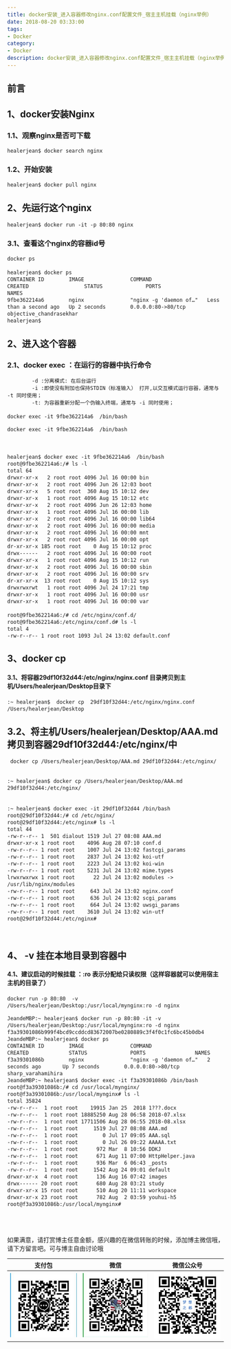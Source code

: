 ```yaml
---
title: docker安装_进入容器修改nginx.conf配置文件_宿主主机挂载（nginx举例）
date: 2018-08-20 03:33:00
tags: 
- Docker
category: 
- Docker
description: docker安装_进入容器修改nginx.conf配置文件_宿主主机挂载（nginx举例）
---
```

<!-- image url 
https://raw.githubusercontent.com/HealerJean/HealerJean.github.io/master/blogImages
　　首行缩进
<font color="red">  </font>
-->

## 前言


## 1、docker安装Nginx

### 1.1、观察nginx是否可下载

```
healerjean$ docker search nginx

```

### 1.2、开始安装


```
healerjean$ docker pull nginx
```
## 2、先运行这个nginx



```
healerjean$ docker run -it -p 80:80 nginx

```

### 3.1、查看这个nginx的容器id号


```
docker ps

healerjean$ docker ps
CONTAINER ID        IMAGE               COMMAND                  CREATED                  STATUS              PORTS                NAMES
9fbe362214a6        nginx               "nginx -g 'daemon of…"   Less than a second ago   Up 2 seconds        0.0.0.0:80->80/tcp   objective_chandrasekhar
healerjean$ 

```

## 2、进入这个容器

### 2.1、docker exec ：在运行的容器中执行命令


```
		-d :分离模式: 在后台运行
		-i :即使没有附加也保持STDIN（标准输入） 打开,以交互模式运行容器，通常与 -t 同时使用；
		-t: 为容器重新分配一个伪输入终端，通常与 -i 同时使用； 

docker exec -it 9fbe362214a6  /bin/bash 
```


```
docker exec -it 9fbe362214a6  /bin/bash 



healerjean$ docker exec -it 9fbe362214a6  /bin/bash 
root@9fbe362214a6:/# ls -l
total 64
drwxr-xr-x   2 root root 4096 Jul 16 00:00 bin
drwxr-xr-x   2 root root 4096 Jun 26 12:03 boot
drwxr-xr-x   5 root root  360 Aug 15 10:12 dev
drwxr-xr-x   1 root root 4096 Aug 15 10:12 etc
drwxr-xr-x   2 root root 4096 Jun 26 12:03 home
drwxr-xr-x   1 root root 4096 Jul 16 00:00 lib
drwxr-xr-x   2 root root 4096 Jul 16 00:00 lib64
drwxr-xr-x   2 root root 4096 Jul 16 00:00 media
drwxr-xr-x   2 root root 4096 Jul 16 00:00 mnt
drwxr-xr-x   2 root root 4096 Jul 16 00:00 opt
dr-xr-xr-x 185 root root    0 Aug 15 10:12 proc
drwx------   2 root root 4096 Jul 16 00:00 root
drwxr-xr-x   1 root root 4096 Aug 15 10:12 run
drwxr-xr-x   2 root root 4096 Jul 16 00:00 sbin
drwxr-xr-x   2 root root 4096 Jul 16 00:00 srv
dr-xr-xr-x  13 root root    0 Aug 15 10:12 sys
drwxrwxrwt   1 root root 4096 Jul 24 17:21 tmp
drwxr-xr-x   1 root root 4096 Jul 16 00:00 usr
drwxr-xr-x   1 root root 4096 Jul 16 00:00 var
   
root@9fbe362214a6:/# cd /etc/nginx/conf.d/
root@9fbe362214a6:/etc/nginx/conf.d# ls -l
total 4
-rw-r--r-- 1 root root 1093 Jul 24 13:02 default.conf

```

## 3、docker cp


#### 3.1、将容器29df10f32d44:/etc/nginx/nginx.conf 目录拷贝到主机/Users/healerjean/Desktop目录下


```
:~ healerjean$  docker cp  29df10f32d44:/etc/nginx/nginx.conf /Users/healerjean/Desktop

```

## 3.2、将主机/Users/healerjean/Desktop/AAA.md 拷贝到容器29df10f32d44:/etc/nginx/中


```
 docker cp /Users/healerjean/Desktop/AAA.md 29df10f32d44:/etc/nginx/
```


```

:~ healerjean$ docker cp /Users/healerjean/Desktop/AAA.md 29df10f32d44:/etc/nginx/


:~ healerjean$ docker exec -it 29df10f32d44 /bin/bash
root@29df10f32d44:/# cd /etc/nginx/
root@29df10f32d44:/etc/nginx# ls -l
total 44
-rw-r--r-- 1  501 dialout 1519 Jul 27 08:08 AAA.md
drwxr-xr-x 1 root root    4096 Aug 28 07:10 conf.d
-rw-r--r-- 1 root root    1007 Jul 24 13:02 fastcgi_params
-rw-r--r-- 1 root root    2837 Jul 24 13:02 koi-utf
-rw-r--r-- 1 root root    2223 Jul 24 13:02 koi-win
-rw-r--r-- 1 root root    5231 Jul 24 13:02 mime.types
lrwxrwxrwx 1 root root      22 Jul 24 13:02 modules -> /usr/lib/nginx/modules
-rw-r--r-- 1 root root     643 Jul 24 13:02 nginx.conf
-rw-r--r-- 1 root root     636 Jul 24 13:02 scgi_params
-rw-r--r-- 1 root root     664 Jul 24 13:02 uwsgi_params
-rw-r--r-- 1 root root    3610 Jul 24 13:02 win-utf
root@29df10f32d44:/etc/nginx# 



```


## 4、 -v 挂在本地目录到容器中


#### 4.1、建议启动的时候挂载 ：:ro 表示分配给只读权限（这样容器就可以使用宿主主机的目录了）


```
docker run -p 80:80  -v /Users/healerjean/Desktop:/usr/local/mynginx:ro -d nginx
```

```
JeandeMBP:~ healerjean$ docker run -p 80:80 -it -v /Users/healerjean/Desktop:/usr/local/mynginx:ro -d nginx 
f3a39301086b999f4bcd9ccddcd83672007be0280889c3f4f0c1fc6bc45b0db4
JeandeMBP:~ healerjean$ docker ps
CONTAINER ID        IMAGE               COMMAND                  CREATED             STATUS              PORTS                NAMES
f3a39301086b        nginx               "nginx -g 'daemon of…"   2 seconds ago       Up 7 seconds        0.0.0.0:80->80/tcp   sharp_varahamihira
JeandeMBP:~ healerjean$ docker exec -it f3a39301086b /bin/bash
root@f3a39301086b:/# cd /usr/local/mynginx/
root@f3a39301086b:/usr/local/mynginx# ls -l
total 35824
-rw-r--r--  1 root root    19915 Jan 25  2018 1???.docx
-rw-r--r--  1 root root 18885250 Aug 28 06:58 2018-07.xlsx
-rw-r--r--  1 root root 17711506 Aug 28 06:55 2018-08.xlsx
-rw-r--r--  1 root root     1519 Jul 27 08:08 AAA.md
-rw-r--r--  1 root root        0 Jul 17 09:05 AAA.sql
-rw-r--r--  1 root root        0 Jul 26 09:22 AAAAA.txt
-rw-r--r--  1 root root      972 Mar  8 10:56 DDKJ
-rw-r--r--  1 root root      671 Aug 11 07:00 HttpHelper.java
-rw-r--r--  1 root root      936 Mar  6 06:43 _posts
-rw-r--r--  1 root root     1542 Aug 24 09:01 default
drwxr-xr-x  4 root root      136 Aug 16 07:42 images
drwx------ 20 root root      680 Aug 28 03:21 study
drwxr-xr-x 15 root root      510 Aug 20 11:11 workspace
drwxr-xr-x 23 root root      782 Aug  2 03:59 youhui-h5
root@f3a39301086b:/usr/local/mynginx# 

```




<br/><br/><br/>
如果满意，请打赏博主任意金额，感兴趣的在微信转账的时候，添加博主微信哦， 请下方留言吧。可与博主自由讨论哦

|支付包 | 微信|微信公众号|
|:-------:|:-------:|:------:|
|![支付宝](https://raw.githubusercontent.com/HealerJean/HealerJean.github.io/master/assets/img/tctip/alpay.jpg) | ![微信](https://raw.githubusercontent.com/HealerJean/HealerJean.github.io/master/assets/img/tctip/weixin.jpg)|![微信公众号](https://raw.githubusercontent.com/HealerJean/HealerJean.github.io/master/assets/img/my/qrcode_for_gh_a23c07a2da9e_258.jpg)|




<!-- Gitalk 评论 start  -->

<link rel="stylesheet" href="https://unpkg.com/gitalk/dist/gitalk.css">
<script src="https://unpkg.com/gitalk@latest/dist/gitalk.min.js"></script> 
<div id="gitalk-container"></div>    
 <script type="text/javascript">
    var gitalk = new Gitalk({
		clientID: `1d164cd85549874d0e3a`,
		clientSecret: `527c3d223d1e6608953e835b547061037d140355`,
		repo: `HealerJean.github.io`,
		owner: 'HealerJean',
		admin: ['HealerJean'],
		id: 'mHbBiN7OQRZLFj2P',
    });
    gitalk.render('gitalk-container');
</script> 

<!-- Gitalk end -->

